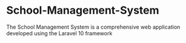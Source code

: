 # School-Management-System
The School Management System is a comprehensive web application developed using the Laravel 10 framework
